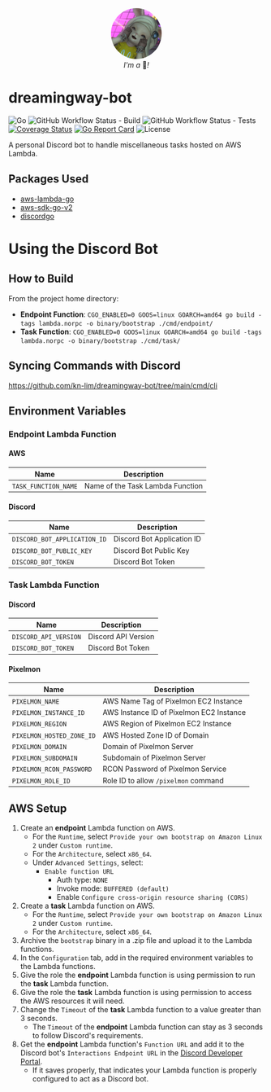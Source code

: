 <p align="center">
  <img width="100" style="border-radius: 50%" src="https://raw.githubusercontent.com/kn-lim/dreamingway-bot/main/images/dreamingway.png"></img>
  <br>
  <i>I'm a</i> 🤖<i>!</i>
</p>

# dreamingway-bot

![Go](https://img.shields.io/github/go-mod/go-version/kn-lim/dreamingway-bot)
![GitHub Workflow Status - Build](https://img.shields.io/github/actions/workflow/status/kn-lim/dreamingway-bot/build.yaml)
![GitHub Workflow Status - Tests](https://img.shields.io/github/actions/workflow/status/kn-lim/dreamingway-bot/test.yaml?label=tests)
[![Coverage Status](https://coveralls.io/repos/github/kn-lim/dreamingway-bot/badge.svg?branch=main)](https://coveralls.io/github/kn-lim/dreamingway-bot?branch=main)
[![Go Report Card](https://goreportcard.com/badge/github.com/kn-lim/dreamingway-bot)](https://goreportcard.com/report/github.com/kn-lim/dreamingway-bot)
![License](https://img.shields.io/github/license/kn-lim/dreamingway-bot)

A personal Discord bot to handle miscellaneous tasks hosted on AWS Lambda.

## Packages Used

- [aws-lambda-go](https://github.com/aws/aws-lambda-go/)
- [aws-sdk-go-v2](https://github.com/aws/aws-sdk-go-v2)
- [discordgo](https://github.com/bwmarrin/discordgo/)

# Using the Discord Bot

## How to Build

From the project home directory: 

- **Endpoint Function**: `CGO_ENABLED=0 GOOS=linux GOARCH=amd64 go build -tags lambda.norpc -o binary/bootstrap ./cmd/endpoint/`
- **Task Function**: `CGO_ENABLED=0 GOOS=linux GOARCH=amd64 go build -tags lambda.norpc -o binary/bootstrap ./cmd/task/`

## Syncing Commands with Discord

https://github.com/kn-lim/dreamingway-bot/tree/main/cmd/cli

## Environment Variables

### Endpoint Lambda Function

#### AWS

| Name | Description |
| - | - |
| `TASK_FUNCTION_NAME` | Name of the Task Lambda Function |

#### Discord

| Name | Description |
| - | - |
| `DISCORD_BOT_APPLICATION_ID` | Discord Bot Application ID |
| `DISCORD_BOT_PUBLIC_KEY` | Discord Bot Public Key |
| `DISCORD_BOT_TOKEN` | Discord Bot Token |

### Task Lambda Function

#### Discord

| Name | Description |
| - | - |
| `DISCORD_API_VERSION` | Discord API Version |
| `DISCORD_BOT_TOKEN` | Discord Bot Token |

#### Pixelmon

| Name | Description |
| - | - |
| `PIXELMON_NAME` | AWS Name Tag of Pixelmon EC2 Instance |
| `PIXELMON_INSTANCE_ID` | AWS Instance ID of Pixelmon EC2 Instance |
| `PIXELMON_REGION` | AWS Region of Pixelmon EC2 Instance |
| `PIXELMON_HOSTED_ZONE_ID` | AWS Hosted Zone ID of Domain |
| `PIXELMON_DOMAIN` | Domain of Pixelmon Server |
| `PIXELMON_SUBDOMAIN` | Subdomain of Pixelmon Server |
| `PIXELMON_RCON_PASSWORD` | RCON Password of Pixelmon Service |
| `PIXELMON_ROLE_ID` | Role ID to allow `/pixelmon` command |

## AWS Setup

1. Create an **endpoint** Lambda function on AWS. 
    - For the `Runtime`, select `Provide your own bootstrap on Amazon Linux 2` under `Custom runtime`.
    - For the `Architecture`, select `x86_64`.
    - Under `Advanced Settings`, select:
        - `Enable function URL`
          - Auth type: `NONE`
          - Invoke mode: `BUFFERED (default)`
          - Enable `Configure cross-origin resource sharing (CORS)`
2. Create a **task** Lambda function on AWS. 
    - For the `Runtime`, select `Provide your own bootstrap on Amazon Linux 2` under `Custom runtime`.
    - For the `Architecture`, select `x86_64`.
3. Archive the `bootstrap` binary in a .zip file and upload it to the Lambda functions.
4. In the `Configuration` tab, add in the required environment variables to the Lambda functions.
5. Give the role the **endpoint** Lambda function is using permission to run the **task** Lambda function.
6. Give the role the **task** Lambda function is using permission to access the AWS resources it will need.
7. Change the `Timeout` of the **task** Lambda function to a value greater than 3 seconds.
    - The `Timeout` of the **endpoint** Lambda function can stay as 3 seconds to follow Discord's requirements.
8. Get the **endpoint** Lambda function's `Function URL` and add it to the Discord bot's `Interactions Endpoint URL` in the [Discord Developer Portal](https://discord.com/developers/).
    - If it saves properly, that indicates your Lambda function is properly configured to act as a Discord bot.

